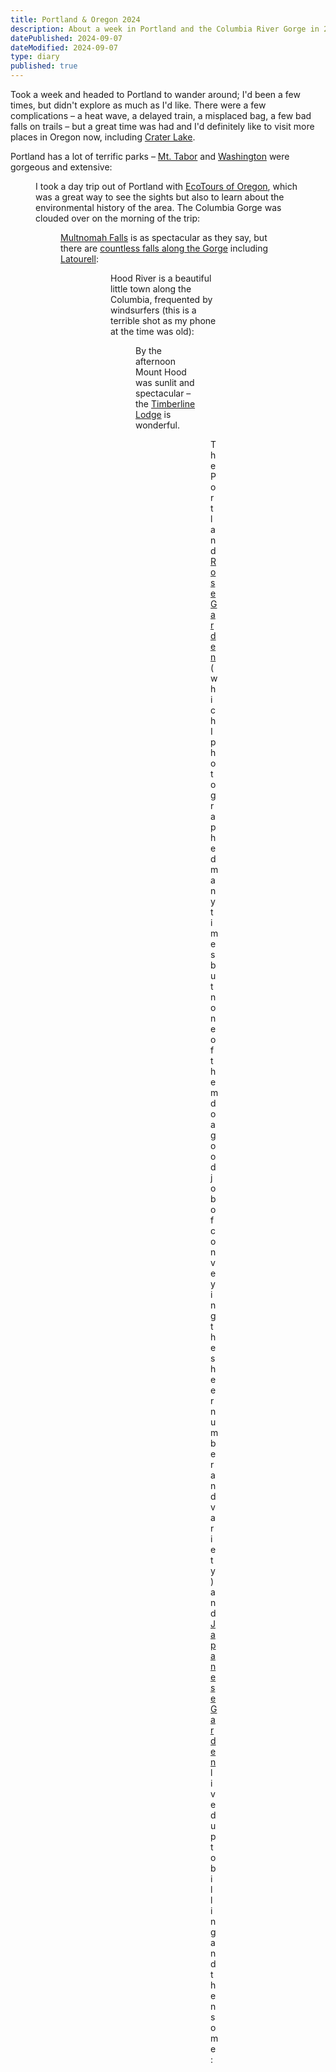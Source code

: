 ```yaml
---
title: Portland & Oregon 2024
description: About a week in Portland and the Columbia River Gorge in 2024
datePublished: 2024-09-07
dateModified: 2024-09-07
type: diary
published: true
---
```


<script>
import Figure from '$lib/Figure.svelte';

import reservoir from '$lib/images/mount-tabor-reservoir.jpeg';
import cloudy from '$lib/images/cloudy-gorge.jpeg';
import multnomah from '$lib/images/multnomah-falls.jpeg';
import latourell from '$lib/images/latourell-falls.jpeg';
import windsurfers from '$lib/images/hood-river-windsurfers.jpeg';
import hood from '$lib/images/mount-hood.jpeg';
import timberlinePillar from '$lib/images/timberline-pillar.jpeg';
import timberlineInterior from '$lib/images/timberline-interior.jpeg';
import japaneseGarden1 from '$lib/images/portland-japanese-garden-01.jpeg';
import japaneseGarden2 from '$lib/images/portland-japanese-garden-02.jpeg';
</script>

Took a week and headed to Portland to wander around; I'd been a few times, but didn't explore as much as I'd like. There were a few complications – a heat wave, a delayed train, a misplaced bag, a few bad falls on trails – but a great time was had and I'd definitely like to visit more places in Oregon now, including [Crater Lake](https://www.nps.gov/crla/index.htm).

Portland has a lot of terrific parks – [Mt. Tabor](https://www.travelportland.com/attractions/mount-tabor-park/) and [Washington](https://explorewashingtonpark.org) were gorgeous and extensive:

<Figure src={reservoir} alt="Reservoir at Mt. Tabor Park in Portland, OR" caption="Reservoir at Mt. Tabor Park in Portland, OR" width="1024" height="768" />

I took a day trip out of Portland with [EcoTours of Oregon](https://www.tripadvisor.com/Attraction_Review-g52024-d783914-Reviews-Eco_Tours_of_Oregon-Portland_Oregon.html), which was a great way to see the sights but also to learn about the environmental history of the area. The Columbia Gorge was clouded over on the morning of the trip:

<Figure src={cloudy} alt="Columbia Gorge in Oregon" caption="Columbia River Gorge" width="1024" height="768" />

[Multnomah Falls](https://www.fs.usda.gov/recarea/crgnsa/recarea/?recid=30026) is as spectacular as they say, but there are [countless falls along the Gorge](https://www.hood-gorge.com/how-to-guide--waterfall-corridor) including [Latourell](https://www.oregonhikers.org/field_guide/Latourell_Falls_Loop_Hike):

<Figure src={multnomah} alt="Multnomah Falls" width="768" height="1024" />

<Figure src={latourell} alt="Latourell Falls" width="768" height="1024" />

Hood River is a beautiful little town along the Columbia, frequented by windsurfers (this is a terrible shot as my phone at the time was old):

<Figure src={windsurfers} alt="Windsurfers on the Columbia River" width="1024" height="768" />

By the afternoon Mount Hood was sunlit and spectacular – the [Timberline Lodge](https://www.timberlinelodge.com) is wonderful.

<Figure src={hood} alt="Mount Hood" width="1024" height="768" />

<Figure src={timberlinePillar} alt="Timberline Lodge" width="768" height="1024" />

<Figure src={timberlineInterior} alt="Timberline Lodge" width="1024" height="768" />

The Portland [Rose Garden](https://www.portland.gov/parks/washington-park-international-rose-test-garden) (which I photographed many times but none of them do a good job of conveying the sheer number and variety) and [Japanese Garden](https://japanesegarden.org) lived up to billing and then some:

<Figure src={japaneseGarden1} alt="Portland Japanese Garden" width="1024" height="768" />

<Figure src={japaneseGarden2} alt="Portland Japanese Garden" width="1024" height="768" />
